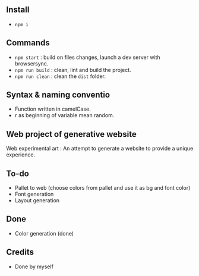 
## Install

- `npm i`


## Commands

- `npm start` : build on files changes, launch a dev server with browsersync.
- `npm run build` : clean, lint and build the project.
- `npm run clean` : clean the `dist` folder.


## Syntax & naming conventio
- Function written in camelCase.
- r as beginning of variable mean random.

## Web project of generative website
Web experimental art :
An attempt to generate a website to provide a unique experience.


## To-do

- Pallet to web (choose colors from pallet and use it as bg and font color)
- Font generation
- Layout generation 


## Done

- Color generation (done)


## Credits

- Done by myself